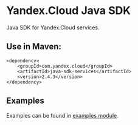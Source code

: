 # Yandex.Cloud Java SDK

Java SDK for Yandex.Cloud services.

## Use in Maven:
```
<dependency>
    <groupId>com.yandex.cloud</groupId>
    <artifactId>java-sdk-services</artifactId>
    <version>2.4.3</version>
</dependency>
```

## Examples

Examples can be found in [examples module](java-sdk-examples).
